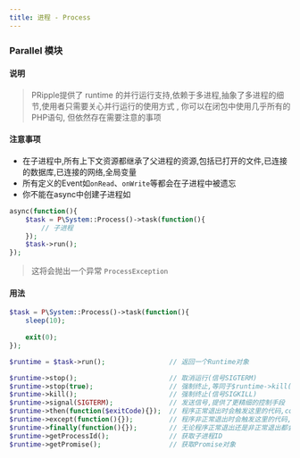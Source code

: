 ```yaml
---
title: 进程 - Process
---
```


### Parallel 模块

#### 说明

> PRipple提供了 runtime 的并行运行支持,依赖于多进程,抽象了多进程的细节,使用者只需要关心并行运行的使用方式 ,
> 你可以在闭包中使用几乎所有的PHP语句, 但依然存在需要注意的事项

#### 注意事项

* 在子进程中,所有上下文资源都继承了父进程的资源,包括已打开的文件,已连接的数据库,已连接的网络,全局变量
* 所有定义的Event如`onRead`、`onWrite`等都会在子进程中被遗忘
* 你不能在async中创建子进程如

```php
async(function(){
    $task = P\System::Process()->task(function(){
        // 子进程
    });
    $task->run();
});
```

> 这将会抛出一个异常 `ProcessException`

#### 用法

```php
$task = P\System::Process()->task(function(){
    sleep(10);
    
    exit(0);
});

$runtime = $task->run();                // 返回一个Runtime对象

$runtime->stop();                       // 取消运行(信号SIGTERM)
$runtime->stop(true);                   // 强制终止,等同于$runtime->kill()
$runtime->kill();                       // 强制终止(信号SIGKILL)
$runtime->signal(SIGTERM);              // 发送信号,提供了更精细的控制手段
$runtime->then(function($exitCode){});  // 程序正常退出时会触发这里的代码,code为退出码
$runtime->except(function(){});         // 程序非正常退出时会触发这里的代码,可以在这里处理异常,如进程守护/task重启
$runtime->finally(function(){});        // 无论程序正常退出还是非正常退出都会触发这里的代码
$runtime->getProcessId();               // 获取子进程ID
$runtime->getPromise();                 // 获取Promise对象
```

